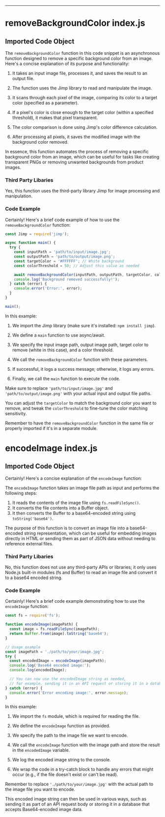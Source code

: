 

  

  

  

  

  

  

  

  

  

  

  
---
# removeBackgroundColor index.js
## Imported Code Object
The `removeBackgroundColor` function in this code snippet is an asynchronous function designed to remove a specific background color from an image. Here's a concise explanation of its purpose and functionality:

1. It takes an input image file, processes it, and saves the result to an output file.

2. The function uses the Jimp library to read and manipulate the image.

3. It scans through each pixel of the image, comparing its color to a target color (specified as a parameter).

4. If a pixel's color is close enough to the target color (within a specified threshold), it makes that pixel transparent.

5. The color comparison is done using Jimp's color difference calculation.

6. After processing all pixels, it saves the modified image with the background color removed.

In essence, this function automates the process of removing a specific background color from an image, which can be useful for tasks like creating transparent PNGs or removing unwanted backgrounds from product images.

### Third Party Libaries

Yes, this function uses the third-party library Jimp for image processing and manipulation.

### Code Example

Certainly! Here's a brief code example of how to use the `removeBackgroundColor` function:

```javascript
const Jimp = require('jimp');

async function main() {
  try {
    const inputPath = 'path/to/input/image.jpg';
    const outputPath = 'path/to/output/image.png';
    const targetColor = '#FFFFFF'; // White background
    const colorThreshold = 50; // Adjust this value as needed

    await removeBackgroundColor(inputPath, outputPath, targetColor, colorThreshold);
    console.log('Background removed successfully!');
  } catch (error) {
    console.error('Error:', error);
  }
}

main();
```

In this example:

1. We import the Jimp library (make sure it's installed: `npm install jimp`).

2. We define a `main` function to use async/await.

3. We specify the input image path, output image path, target color to remove (white in this case), and a color threshold.

4. We call the `removeBackgroundColor` function with these parameters.

5. If successful, it logs a success message; otherwise, it logs any errors.

6. Finally, we call the `main` function to execute the code.

Make sure to replace `'path/to/input/image.jpg'` and `'path/to/output/image.png'` with your actual input and output file paths.

You can adjust the `targetColor` to match the background color you want to remove, and tweak the `colorThreshold` to fine-tune the color matching sensitivity.

Remember to have the `removeBackgroundColor` function in the same file or properly imported if it's in a separate module.

# encodeImage index.js
## Imported Code Object
Certainly! Here's a concise explanation of the `encodeImage` function:

The `encodeImage` function takes an image file path as input and performs the following steps:

1. It reads the contents of the image file using `fs.readFileSync()`.
2. It converts the file contents into a Buffer object.
3. It then converts the Buffer to a base64-encoded string using `toString('base64')`.

The purpose of this function is to convert an image file into a base64-encoded string representation, which can be useful for embedding images directly in HTML or sending them as part of JSON data without needing to reference external files.

### Third Party Libaries

No, this function does not use any third-party APIs or libraries; it only uses Node.js built-in modules (fs and Buffer) to read an image file and convert it to a base64 encoded string.

### Code Example

Certainly! Here's a brief code example demonstrating how to use the `encodeImage` function:

```javascript
const fs = require('fs');

function encodeImage(imagePath) {
  const image = fs.readFileSync(imagePath);
  return Buffer.from(image).toString('base64');
}

// Usage example
const imagePath = './path/to/your/image.jpg';
try {
  const encodedImage = encodeImage(imagePath);
  console.log('Base64 encoded image:');
  console.log(encodedImage);

  // You can now use the encodedImage string as needed,
  // for example, sending it in an API request or storing it in a database
} catch (error) {
  console.error('Error encoding image:', error.message);
}
```

In this example:

1. We import the `fs` module, which is required for reading the file.

2. We define the `encodeImage` function as provided.

3. We specify the path to the image file we want to encode.

4. We call the `encodeImage` function with the image path and store the result in the `encodedImage` variable.

5. We log the encoded image string to the console.

6. We wrap the code in a try-catch block to handle any errors that might occur (e.g., if the file doesn't exist or can't be read).

Remember to replace `'./path/to/your/image.jpg'` with the actual path to the image file you want to encode.

This encoded image string can then be used in various ways, such as sending it as part of an API request body or storing it in a database that accepts Base64-encoded image data.


  